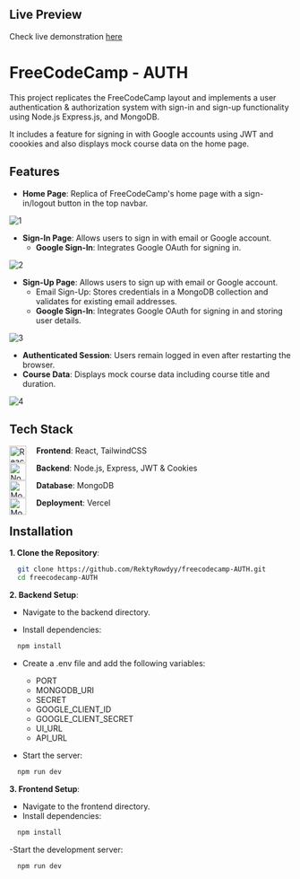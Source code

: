 
## Live Preview

Check live demonstration [here](https://freecodecamp-ui.vercel.app/)

# FreeCodeCamp - AUTH

This project replicates the FreeCodeCamp layout and implements a user authentication & authorization system with sign-in and sign-up functionality using Node.js Express.js, and MongoDB. 

It includes a feature for signing in with Google accounts using JWT and coookies and also displays mock course data on the home page.




## Features

- **Home Page**: Replica of FreeCodeCamp's home page with a sign-in/logout button in the top navbar.
  
![1](https://github.com/user-attachments/assets/9cbba614-0c3a-47cb-8df0-4e15404954cf)

- **Sign-In Page**: Allows users to sign in with email or Google account.
    - **Google Sign-In**: Integrates Google OAuth for signing in.
      
![2](https://github.com/user-attachments/assets/5ba3bf8c-6baf-4ca5-a204-37a02e5d9344)

- **Sign-Up Page**: Allows users to sign up with email or Google account.
    - Email Sign-Up: Stores credentials in a MongoDB collection and validates for existing email addresses.
    - **Google Sign-In**: Integrates Google OAuth for signing in and storing user details.
      
![3](https://github.com/user-attachments/assets/9c60770a-2bac-42d2-bb1c-249c832b775c)

- **Authenticated Session**: Users remain logged in even after restarting the browser.
- **Course Data**: Displays mock course data including course title and duration.

![4](https://github.com/user-attachments/assets/5ddbfe4f-68f7-414b-9f3d-3b9812595eca)



## Tech Stack

<img align="left" alt="React" width="30px" style="padding-right:15px;" src="https://cdn.jsdelivr.net/gh/devicons/devicon@latest/icons/react/react-original.svg"/> **Frontend**: React, TailwindCSS

<img align="left" alt="NodeJs" width="30px" style="padding-right:15px;" src="https://cdn.jsdelivr.net/gh/devicons/devicon@latest/icons/nodejs/nodejs-original.svg"/> **Backend**: Node.js, Express, JWT & Cookies

<img align="left" alt="MongoDB" width="30px" style="padding-right:15px;" src="https://cdn.jsdelivr.net/gh/devicons/devicon@latest/icons/mongodb/mongodb-original.svg"/> **Database**: MongoDB

<img align="left" alt="MongoDB" width="30px" style="padding-right:15px;" src="https://cdn.jsdelivr.net/gh/devicons/devicon@latest/icons/vercel/vercel-original.svg" /> **Deployment**: Vercel


## Installation

**1. Clone the Repository**:

```bash
  git clone https://github.com/RektyRowdyy/freecodecamp-AUTH.git
  cd freecodecamp-AUTH
```

**2. Backend Setup**:

- Navigate to the backend directory.

- Install dependencies:
```bash
  npm install
```

- Create a .env file and add the following variables:
    - PORT
    - MONGODB_URI
    - SECRET
    - GOOGLE_CLIENT_ID
    - GOOGLE_CLIENT_SECRET
    - UI_URL
    - API_URL

- Start the server:
```bash
  npm run dev
```

**3. Frontend Setup**:
- Navigate to the frontend directory.
- Install dependencies:
```bash
  npm install
```
-Start the development server:
```bash
  npm run dev
```
    

